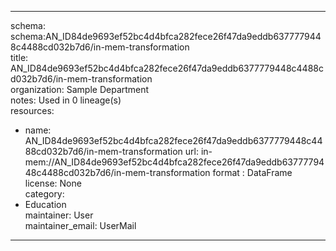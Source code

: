 


---  
schema: schema:AN_ID84de9693ef52bc4d4bfca282fece26f47da9eddb6377779448c4488cd032b7d6/in-mem-transformation  
title: AN_ID84de9693ef52bc4d4bfca282fece26f47da9eddb6377779448c4488cd032b7d6/in-mem-transformation  
organization: Sample Department  
notes: Used in 0 lineage(s)  
resources:  
  - name: AN_ID84de9693ef52bc4d4bfca282fece26f47da9eddb6377779448c4488cd032b7d6/in-mem-transformation 
    url: in-mem://AN_ID84de9693ef52bc4d4bfca282fece26f47da9eddb6377779448c4488cd032b7d6/in-mem-transformation 
    format : DataFrame  
license: None  
category:
  - Education  
maintainer: User  
maintainer_email: UserMail  
---